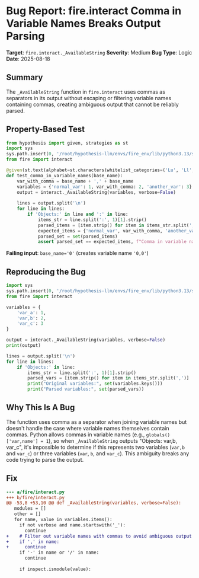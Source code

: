 # Bug Report: fire.interact Comma in Variable Names Breaks Output Parsing

**Target**: `fire.interact._AvailableString`
**Severity**: Medium
**Bug Type**: Logic
**Date**: 2025-08-18

## Summary

The `_AvailableString` function in `fire.interact` uses commas as separators in its output without escaping or filtering variable names containing commas, creating ambiguous output that cannot be reliably parsed.

## Property-Based Test

```python
from hypothesis import given, strategies as st
import sys
sys.path.insert(0, '/root/hypothesis-llm/envs/fire_env/lib/python3.13/site-packages')
from fire import interact

@given(st.text(alphabet=st.characters(whitelist_categories=('Lu', 'Ll', 'Nd'), whitelist_characters='_'), min_size=1, max_size=10))
def test_comma_in_variable_names(base_name):
    var_with_comma = base_name + ',' + base_name
    variables = {'normal_var': 1, var_with_comma: 2, 'another_var': 3}
    output = interact._AvailableString(variables, verbose=False)
    
    lines = output.split('\n')
    for line in lines:
        if 'Objects:' in line and ':' in line:
            items_str = line.split(':', 1)[1].strip()
            parsed_items = [item.strip() for item in items_str.split(',')]
            expected_items = {'normal_var', var_with_comma, 'another_var'}
            parsed_set = set(parsed_items)
            assert parsed_set == expected_items, f"Comma in variable name breaks parsing"
```

**Failing input**: `base_name='0'` (creates variable name `'0,0'`)

## Reproducing the Bug

```python
import sys
sys.path.insert(0, '/root/hypothesis-llm/envs/fire_env/lib/python3.13/site-packages')
from fire import interact

variables = {
    'var_a': 1,
    'var,b': 2,
    'var_c': 3
}

output = interact._AvailableString(variables, verbose=False)
print(output)

lines = output.split('\n')
for line in lines:
    if 'Objects:' in line:
        items_str = line.split(':', 1)[1].strip()
        parsed_vars = [item.strip() for item in items_str.split(',')]
        print("Original variables:", set(variables.keys()))
        print("Parsed variables:", set(parsed_vars))
```

## Why This Is A Bug

The function uses comma as a separator when joining variable names but doesn't handle the case where variable names themselves contain commas. Python allows commas in variable names (e.g., `globals()['var,name'] = 1`), so when `_AvailableString` outputs "Objects: var,b, var_c", it's impossible to determine if this represents two variables (`var,b` and `var_c`) or three variables (`var`, `b`, and `var_c`). This ambiguity breaks any code trying to parse the output.

## Fix

```diff
--- a/fire/interact.py
+++ b/fire/interact.py
@@ -53,8 +53,10 @@ def _AvailableString(variables, verbose=False):
   modules = []
   other = []
   for name, value in variables.items():
     if not verbose and name.startswith('_'):
       continue
+    # Filter out variable names with commas to avoid ambiguous output
+    if ',' in name:
+      continue
     if '-' in name or '/' in name:
       continue
 
     if inspect.ismodule(value):
```
